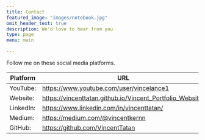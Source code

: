 ```yaml
---
title: Contact
featured_image: "images/notebook.jpg"
omit_header_text: true
description: We'd love to hear from you
type: page
menu: main

---
```


Follow me on these social media platforms.

Platform |	URL
---|---
YouTube:|	https://www.youtube.com/user/vincelance1
Website:|	https://vincenttatan.github.io/Vincent_Portfolio_Website/
LinkedIn:|	https://www.linkedin.com/in/vincenttatan/
Medium:|	https://medium.com/@vincentkernn
GitHub:|	https://github.com/VincentTatan
